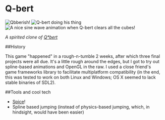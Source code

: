Q-bert
======

![Qbberish!](/desktop/Q-bert/raw/master/Screenshots/Qbberish.jpg)
![Q-bert doing his thing](/desktop/Q-bert/raw/master/Screenshots/basic.jpg)
![A nice sine wave animation when Q-bert clears all the cubes!](/desktop/Q-bert/raw/master/Screenshots/Sine.jpg)

*A spirited clone of [Q*bert](http://www.youtube.com/watch?v=karPYs22ACc)*

##History

This game "happened" in a rough-n-tumble 2 weeks, after which three final projects were all due. It's a little rough around the edges, but I got to try out spline-based animations and OpenGL in the raw. I used a close friend's game frameworks library to facilitate multiplatform compatibility (in the end, this was tested to work on both Linux and Windows; OS X seemed to lack stable binaries of SDL2).

##Tools and cool tech

+ [Spice](http://github.com/dreamycactus/Spice)!
+ Spline based jumping (instead of physics-based jumping, which, in hindsight, would have been easier)